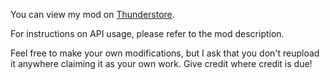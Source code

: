 You can view my mod on [Thunderstore](https://thunderstore.io/c/lethal-company/p/FlipMods/ReservedItemSlotCore/).

For instructions on API usage, please refer to the mod description.

Feel free to make your own modifications, but I ask that you don't reupload it anywhere claiming it as your own work.
Give credit where credit is due!
